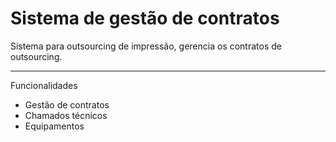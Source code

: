 # Sistema de gestão de contratos

Sistema para outsourcing de impressão, gerencia os contratos de outsourcing.

<hr>

Funcionalidades
<ul>
  <li>Gestão de contratos</li>
  <li>Chamados técnicos</li>
  <li>Equipamentos</li>
</ul>


